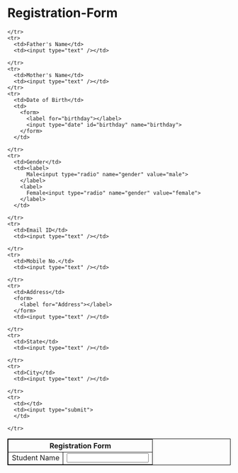 # Registration-Form
<!DOCTYPE html>
<html>
<style>
  table,
  th,
  td {
    border: 1px solid black;
  }
</style>

<body>


  <table>
    <tr>
      <th colspan="2">Registration Form</th>
    </tr>
    <tr>
      <td>Student Name</td>
      <td><input type="text" /></td>

    </tr>
    <tr>
      <td>Father's Name</td>
      <td><input type="text" /></td>

    </tr>
    <tr>
      <td>Mother's Name</td>
      <td><input type="text" /></td>
    </tr>
    <tr>
      <td>Date of Birth</td>
      <td>
        <form>
          <label for="birthday"></label>
          <input type="date" id="birthday" name="birthday">
        </form>
      </td>

    </tr>
    <tr>
      <td>Gender</td>
      <td><label>
          Male<input type="radio" name="gender" value="male">
        </label>
        <label>
          Female<input type="radio" name="gender" value="female">
        </label>
      </td>

    </tr>
    <tr>
      <td>Email ID</td>
      <td><input type="text" /></td>

    </tr>
    <tr>
      <td>Mobile No.</td>
      <td><input type="text" /></td>

    </tr>
    <tr>
      <td>Address</td>
      <form>
        <label for="Address"></label>
      </form>
      <td><input type="text" /></td>

    </tr>
    <tr>
      <td>State</td>
      <td><input type="text" /></td>

    </tr>
    <tr>
      <td>City</td>
      <td><input type="text" /></td>

    </tr>
    <tr>
      <td></td>
      <td><input type="submit">
      </td>

    </tr>
  </table>


</body>

</html>
